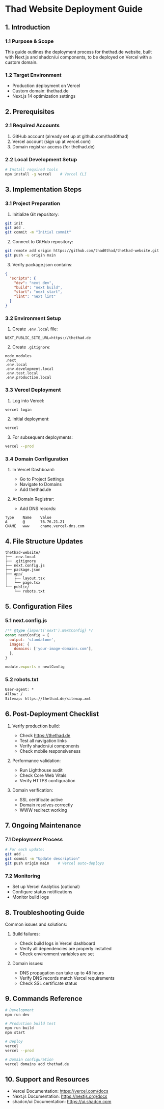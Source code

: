 # Thad Website Deployment Guide

## 1. Introduction

### 1.1 Purpose & Scope
This guide outlines the deployment process for thethad.de website, built with Next.js and shadcn/ui components, to be deployed on Vercel with a custom domain.

### 1.2 Target Environment
- Production deployment on Vercel
- Custom domain: thethad.de
- Next.js 14 optimization settings

## 2. Prerequisites

### 2.1 Required Accounts
1. GitHub account (already set up at github.com/thad0thad)
2. Vercel account (sign up at vercel.com)
3. Domain registrar access (for thethad.de)

### 2.2 Local Development Setup
```bash
# Install required tools
npm install -g vercel    # Vercel CLI
```

## 3. Implementation Steps

### 3.1 Project Preparation
1. Initialize Git repository:
```bash
git init
git add .
git commit -m "Initial commit"
```

2. Connect to GitHub repository:
```bash
git remote add origin https://github.com/thad0thad/thethad-website.git
git push -u origin main
```

3. Verify package.json contains:
```json
{
  "scripts": {
    "dev": "next dev",
    "build": "next build",
    "start": "next start",
    "lint": "next lint"
  }
}
```

### 3.2 Environment Setup
1. Create `.env.local` file:
```
NEXT_PUBLIC_SITE_URL=https://thethad.de
```

2. Create `.gitignore`:
```
node_modules
.next
.env.local
.env.development.local
.env.test.local
.env.production.local
```

### 3.3 Vercel Deployment

1. Log into Vercel:
```bash
vercel login
```

2. Initial deployment:
```bash
vercel
```

3. For subsequent deployments:
```bash
vercel --prod
```

### 3.4 Domain Configuration

1. In Vercel Dashboard:
   - Go to Project Settings
   - Navigate to Domains
   - Add thethad.de

2. At Domain Registrar:
   - Add DNS records:
```
Type    Name    Value
A       @       76.76.21.21
CNAME   www     cname.vercel-dns.com
```

## 4. File Structure Updates

```
thethad-website/
├── .env.local
├── .gitignore
├── next.config.js
├── package.json
├── app/
│   ├── layout.tsx
│   └── page.tsx
└── public/
    └── robots.txt
```

## 5. Configuration Files

### 5.1 next.config.js
```javascript
/** @type {import('next').NextConfig} */
const nextConfig = {
  output: 'standalone',
  images: {
    domains: ['your-image-domains.com'],
  },
}

module.exports = nextConfig
```

### 5.2 robots.txt
```txt
User-agent: *
Allow: /
Sitemap: https://thethad.de/sitemap.xml
```

## 6. Post-Deployment Checklist

1. Verify production build:
   - Check https://thethad.de
   - Test all navigation links
   - Verify shadcn/ui components
   - Check mobile responsiveness

2. Performance validation:
   - Run Lighthouse audit
   - Check Core Web Vitals
   - Verify HTTPS configuration

3. Domain verification:
   - SSL certificate active
   - Domain resolves correctly
   - WWW redirect working

## 7. Ongoing Maintenance

### 7.1 Deployment Process
```bash
# For each update:
git add .
git commit -m "Update description"
git push origin main    # Vercel auto-deploys
```

### 7.2 Monitoring
- Set up Vercel Analytics (optional)
- Configure status notifications
- Monitor build logs

## 8. Troubleshooting Guide

Common issues and solutions:

1. Build failures:
   - Check build logs in Vercel dashboard
   - Verify all dependencies are properly installed
   - Check environment variables are set

2. Domain issues:
   - DNS propagation can take up to 48 hours
   - Verify DNS records match Vercel requirements
   - Check SSL certificate status

## 9. Commands Reference

```bash
# Development
npm run dev

# Production build test
npm run build
npm start

# Deploy
vercel
vercel --prod

# Domain configuration
vercel domains add thethad.de
```

## 10. Support and Resources

- Vercel Documentation: https://vercel.com/docs
- Next.js Documentation: https://nextjs.org/docs
- shadcn/ui Documentation: https://ui.shadcn.com